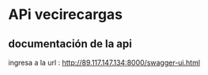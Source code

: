 # APi vecirecargas

## documentación de la api
ingresa a la url : http://89.117.147.134:8000/swagger-ui.html

